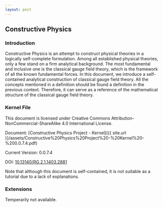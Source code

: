 ```yaml
---
layout: post
---
```




## Constructive Physics

### Introduction

Constructive Physics is an attempt to construct physical theories in a logically self-complete formulation. Among all established physical theories, only a few stand on a firm analytical background. The most fundamental and inclusive one is the classical gauge field theory, which is the framework of all the known fundamental forces. In this document, we introduce a self-contained analytical construction of classical gauge field theory. All the concepts mentioned in a definition should be found a definition in the previous context. Therefore, it can serve as a reference of the mathematical structure of the classical gauge field theory.

### Kernel File

This document is licensed under Creative Commons Attribution-NonCommercial-ShareAlike 4.0 International License.

Document: [Constructive Physics Project - Kernel]({{ site.url }}/assets/Constructive%20Physics%20Project%20-%20Kernel%20-%200.0.7.4.pdf)

Current Version: 0.0.7.4

DOI: [10.13140/RG.2.1.1403.2881](http://dx.doi.org/10.13140/RG.2.1.1403.2881)

Note that although this document is self-contained, it is not suitable as a tutorial due to a lack of explanations.

### Extensions

Temperarily not available.